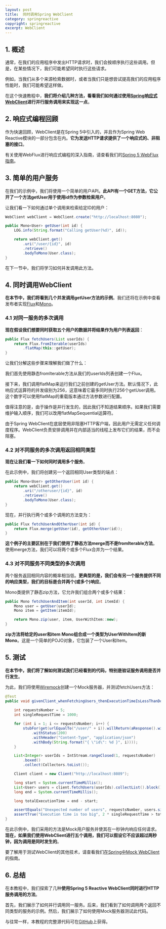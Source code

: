 ```yaml
---
layout: post
title:  同时调用Spring WebClient
category: springreactive
copyright: springreactive
excerpt: WebClient
---
```


## 1. 概述

通常，在我们的应用程序中发出HTTP请求时，我们会按顺序执行这些调用。但是，在某些情况下，我们可能希望同时执行这些请求。

例如，当我们从多个来源检索数据时，或者当我们只是想尝试提高我们的应用程序性能时，我们可能希望这样做。

在这个快速教程中，**我们将介绍几种方法，看看我们如何通过使用[Spring响应式WebClient](https://www.baeldung.com/spring-5-webclient)进行并行服务调用来实现这一点**。

## 2. 响应式编程回顾

作为快速回顾，WebClient是在Spring 5中引入的，并且作为Spring Web Reactive模块的一部分包含在内。**它为发送HTTP请求提供了一个响应式的、非阻塞的接口**。

有关使用WebFlux进行响应式编程的深入指南，请查看我们的[Spring 5 WebFlux指南](https://www.baeldung.com/spring-webflux)。

## 3. 简单的用户服务

在我们的示例中，我们将使用一个简单的用户API。**此API有一个GET方法，它公开了一个方法getUser用于使用id作为参数检索用户**。

让我们看一下如何通过单个调用来检索给定ID的用户：

```java
WebClient webClient = WebClient.create("http://localhost:8080");

public Mono<User> getUser(int id) {
    LOG.info(String.format("Calling getUser(%d)", id));

    return webClient.get()
        .uri("/user/{id}", id)
        .retrieve()
        .bodyToMono(User.class);
}
```

在下一节中，我们将学习如何并发调用此方法。

## 4. 同时调用WebClient

**在本节中，我们将看到几个并发调用getUser方法的示例**。我们还将在示例中查看发布者实现[Flux](https://projectreactor.io/docs/core/release/api/reactor/core/publisher/Flux.html)和[Mono](https://projectreactor.io/docs/core/release/api/reactor/core/publisher/Mono.html)。

### 4.1 对同一服务的多次调用

**现在假设我们想要同时获取五个用户的数据并将结果作为用户列表返回**：

```java
public Flux fetchUsers(List userIds) {
    return Flux.fromIterable(userIds)
        .flatMap(this::getUser);
}
```

让我们分解这些步骤来理解我们做了什么：

我们首先使用静态fromIterable方法从我们的userIds列表创建一个Flux。

接下来，我们调用flatMap来运行我们之前创建的getUser方法。默认情况下，此响应式运算符的并发级别为256，这意味着它最多同时执行256个getUser调用。这个数字可以使用flatMap的重载版本通过方法参数进行配置。

值得注意的是，由于操作是并行发生的，因此我们不知道结果顺序。如果我们需要维护输入顺序，我们可以改用flatMapSequential运算符。

由于Spring WebClient在底层使用非阻塞HTTP客户端，因此用户无需定义任何调度程序。WebClient负责安排调用并在内部适当的线程上发布它们的结果，而不会阻塞。

### 4.2 对不同服务的多次调用返回相同类型

**现在让我们看一下如何同时调用多个服务**。

在此示例中，我们将创建另一个返回相同User类型的端点：

```java
public Mono<User> getOtherUser(int id) {
    return webClient.get()
        .uri("/otheruser/{id}", id)
        .retrieve()
        .bodyToMono(User.class);
}
```

现在，并行执行两个或多个调用的方法变为：

```java
public Flux fetchUserAndOtherUser(int id) {
    return Flux.merge(getUser(id), getOtherUser(id));
}
```

**这个例子的主要区别在于我们使用了静态方法merge而不是fromIterable方法**。使用merge方法，我们可以将两个或多个Flux合并为一个结果。

### 4.3 对不同服务不同类型的多次调用

两个服务返回相同内容的概率相当低。**更典型的是，我们会有另一个服务提供不同的响应类型，我们的目标是合并两个(或多个)响应**。

Mono类提供了静态zip方法，它允许我们组合两个或多个结果：

```java
public Mono fetchUserAndItem(int userId, int itemId) {
    Mono user = getUser(userId);
    Mono item = getItem(itemId);

    return Mono.zip(user, item, UserWithItem::new);
}
```

**zip方法将给定的user和item Mono组合成一个类型为UserWithItem的新Mono**。这是一个简单的POJO对象，它包装了一个User和Item。

## 5. 测试

**在本节中，我们将了解如何测试我们已经看到的代码，特别是验证服务调用是否并行发生**。

为此，我们将使用[Wiremock](https://www.baeldung.com/introduction-to-wiremock)创建一个Mock服务器，并测试fetchUsers方法：

```java
@Test
public void givenClient_whenFetchingUsers_thenExecutionTimeIsLessThanDouble() {
        
    int requestsNumber = 5;
    int singleRequestTime = 1000;

    for (int i = 1; i <= requestsNumber; i++) {
        stubFor(get(urlEqualTo("/user/" + i)).willReturn(aResponse().withFixedDelay(singleRequestTime)
            .withStatus(200)
            .withHeader("Content-Type", "application/json")
			.withBody(String.format("{ \"id\": %d }", i))));
    }

    List<Integer> userIds = IntStream.rangeClosed(1, requestsNumber)
        .boxed()
        .collect(Collectors.toList());

    Client client = new Client("http://localhost:8089");

    long start = System.currentTimeMillis();
    List<User> users = client.fetchUsers(userIds).collectList().block();
    long end = System.currentTimeMillis();

    long totalExecutionTime = end - start;

    assertEquals("Unexpected number of users", requestsNumber, users.size());
    assertTrue("Execution time is too big", 2 * singleRequestTime > totalExecutionTime);
}
```

在此示例中，我们采用的方法是Mock用户服务并使其在一秒钟内响应任何请求。**现在，如果我们使用WebClient进行五个调用，我们可以假设它不应该超过两秒钟，因为调用是同时发生的**。

要了解用于测试WebClient的其他技术，请查看我们[在Spring中Mock WebClient](https://www.baeldung.com/spring-mocking-webclient)的指南。

## 6. 总结

在本教程中，我们探索了几种**使用Spring 5 Reactive WebClient同时进行HTTP服务调用的方法**。

首先，我们展示了如何并行调用同一服务。后来，我们看到了如何调用两个返回不同类型的服务的示例。然后，我们展示了如何使用Mock服务器测试此代码。

与往常一样，本教程的完整源代码可在[GitHub](https://github.com/tuyucheng7/taketoday-tutorial4j/tree/master/spring-reactive-modules/spring-5-reactive-client-1)上获得。